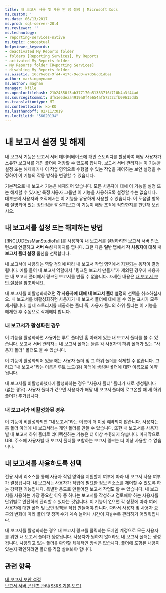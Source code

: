```yaml
---
title: 내 보고서 사용 및 사용 안 함 설정 | Microsoft Docs
ms.custom: ''
ms.date: 06/13/2017
ms.prod: sql-server-2014
ms.reviewer: ''
ms.technology:
- reporting-services-native
ms.topic: conceptual
helpviewer_keywords:
- deactivated My Reports folder
- folders [Reporting Services], My Reports
- activated My Reports folder
- My Reports folder [Reporting Services]
- disabling My Reports folder
ms.assetid: 16c76e82-9fd4-417c-9ed3-a7d5bcd1dba2
author: markingmyname
ms.author: maghan
manager: kfile
ms.openlocfilehash: 21b24350f3ab377170a51333716b710b4a3f44ad
ms.sourcegitcommit: dfb1e6deaa4919a0f4e654af57252cfb09613dd5
ms.translationtype: MT
ms.contentlocale: ko-KR
ms.lasthandoff: 02/11/2019
ms.locfileid: "56020134"
---
```

# <a name="enable-and-disable-my-reports"></a>내 보고서 설정 및 해제
  내 보고서 기능은 보고서 서버 데이터베이스에 개인 스토리지를 할당하여 해당 사용자가 소유한 보고서를 개인 폴더에 저장할 수 있도록 합니다. 보고서 서버 관리자는 이 기능을 설정 또는 해제하거나 이 작업 영역으로 수행할 수 있는 작업을 제어하는 보안 설정을 수정하여 이 기능의 작동 방식을 변경할 수 있습니다.  
  
 기본적으로 내 보고서 기능은 해제되어 있습니다. 모든 사용자에 대해 이 기능을 설정 또는 해제할 수 있지만 특정 사용자 그룹만 이 기능을 사용하도록 설정할 수는 없습니다. 대부분의 사용자와 조직에서는 이 기능을 유용하게 사용할 수 있습니다. 이 도움말 항목에 설명되어 있는 장단점을 잘 살펴보고 이 기능이 해당 조직에 적합한지를 판단해 보십시오.  
  
## <a name="how-to-enable-and-disable-my-reports"></a>내 보고서를 설정 또는 해제하는 방법  
 [!INCLUDE[ssManStudioFull](../../includes/ssmanstudiofull-md.md)]를 사용하여 내 보고서를 설정하려면 보고서 서버 인스턴스에 연결하고 **서버 속성** 페이지를 엽니다. 그런 다음 **일반** 탭에서 **각 사용자에 대해 내 보고서 폴더 설정** 옵션을 선택합니다.  
  
 내 보고서에 사용되는 역할 정의에 따라 내 보고서 작업 영역에서 지원되는 동작이 결정됩니다. 예를 들어 내 보고서 역할에서 "링크된 보고서 만들기"가 제외된 경우에 사용자는 내 보고서 폴더에서 링크된 보고서를 만들 수 없습니다. 자세한 내용은 [내 보고서 보안 설정](../security/secure-my-reports.md)을 참조하세요.  
  
 내 보고서를 비활성화하려면 **각 사용자에 대해 내 보고서 폴더 설정**의 선택을 취소하십시오. 내 보고서를 비활성화하면 사용자가 내 보고서 폴더에 대해 볼 수 있는 표시가 모두 제거됩니다. 실제 스토리지를 제공하는 폴더 즉, 사용자 폴더의 하위 폴더는 이 기능을 해제한 후 수동으로 삭제해야 합니다.  
  
### <a name="when-my-reports-is-activated"></a>내 보고서가 활성화된 경우  
 이 기능을 활성화하면 사용자는 루트 폴더인 홈 아래에 있는 내 보고서 폴더를 볼 수 있습니다. 보고서 서버 관리자는 내 보고서 폴더는 물론 각 사용자의 하위 폴더가 있는 "사용자 폴더" 폴더도 볼 수 있습니다.  
  
 이 기능이 활성화되어 있을 때는 사용자 폴더 및 그 하위 폴더를 삭제할 수 없습니다. 그리고 "내 보고서"라는 이름은 루트 노드(홈) 아래에 생성된 폴더에 대한 이름으로 예약됩니다.  
  
 내 보고서를 비활성화했다가 활성화하는 경우 "사용자 폴더" 폴더가 새로 생성됩니다(없는 경우). 사용자 폴더가 있으면 사용자가 해당 내 보고서 폴더에 로그온할 때 새 하위 폴더가 추가됩니다.  
  
### <a name="when-my-reports-is-deactivated"></a>내 보고서가 비활성화된 경우  
 이 기능이 비활성화되면 "내 보고서"라는 이름이 더 이상 예약되지 않습니다. 사용자는 홈 폴더 아래에 내 보고서라는 개인 폴더를 만들 수 있습니다. 또한 내 보고서를 사용자별 내 보고서 하위 폴더로 리디렉션하는 기능은 더 이상 수행되지 않습니다. 마지막으로 URL 주소에 사용자별 내 보고서 폴더를 포함하는 보고서 링크는 더 이상 사용할 수 없습니다.  
  
## <a name="choosing-to-use-my-reports"></a>내 보고서를 사용하도록 선택  
 전용 서버 리소스를 통해 사용자 작업 영역을 지원할지 여부에 따라 내 보고서 사용 여부가 결정됩니다. 내 보고서는 사용자가 작업에 필요한 정보 리소스를 제어할 수 있도록 하는 강력한 기능입니다. 특별한 용도로 만들어진 보고서 작업도 할 수 있습니다. 내 보고서를 사용하는 가장 중요한 이유 중 하나는 보고서를 작성하고 검토해야 하는 사용자를 단위별로 안전하게 관리할 수 있다는 것입니다. 이 기능이 없으면 각 상황에 따라 여러 사용자에 대한 폴더 및 보안 정책을 직접 만들어야 합니다. 따라서 사용자 및 사용자 요구의 변화에 따라 폴더 및 정책 수가 계속 늘어나 시간이 지날수록 관리하기 어려워집니다.  
  
 내 보고서를 활성화하는 경우 내 보고서 링크를 클릭하는 도메인 계정으로 모든 사용자를 위한 내 보고서 폴더가 생성됩니다. 사용자가 원하지 않더라도 내 보고서 폴더는 생성됩니다. 사용되고 있는 폴더를 확인할 체계적인 방식은 없습니다. 폴더에 포함된 내용이 있는지 확인하려면 폴더를 직접 살펴봐야 합니다.  
  
## <a name="see-also"></a>관련 항목  
 [내 보고서 보안 설정](../security/secure-my-reports.md)   
 [보고서 서버 콘텐츠 관리&#40;SSRS 기본 모드&#41;](report-server-content-management-ssrs-native-mode.md)  
  
  
